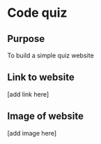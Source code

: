 # Code quiz

## Purpose
To build a simple quiz website

## Link to website
[add link here]

## Image of website
[add image here]